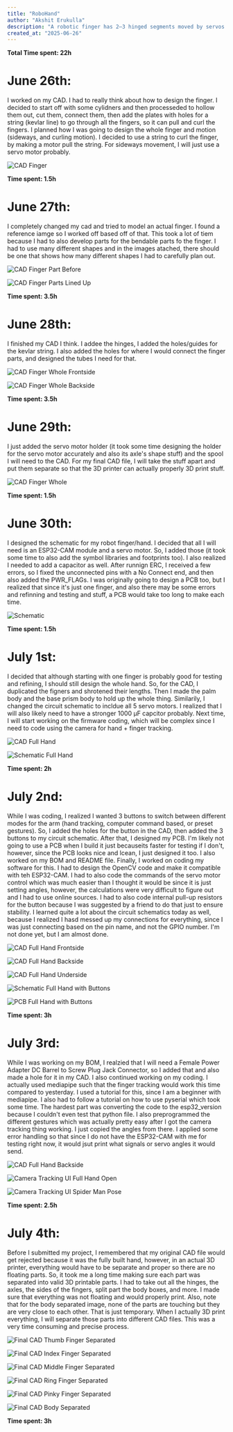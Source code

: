 ```yaml
---
title: "RoboHand"
author: "Akshit Erukulla"
description: "A robotic finger has 2–3 hinged segments moved by servos or tendons, controlled by a microcontroller and powered by a battery."
created_at: "2025-06-26"
---
```

**Total Time spent: 22h**

# June 26th:
I worked on my CAD. I had to really think about how to design the finger. I decided to start off with some cylidners and then processeded to hollow them out, cut them, connect them, then add the plates with holes for a string (kevlar line) to go through all the fingers, so it can pull and curl the fingers.
I planned how I was going to design the whole finger and motion (sideways, and curling motion). I decided to use a string to curl the finger, by making a motor pull the string. For sideways movement, I will just use a servo motor probably.

![CAD Finger](https://hc-cdn.hel1.your-objectstorage.com/s/v3/0a3ebe69d523984b68b492a90954d45204293030_cad_j26.png)

**Time spent: 1.5h**

# June 27th:
I completely changed my cad and tried to model an actual finger. I found a reference iamge so I worked off based off of that. This took a lot of tiem because I had to also develop parts for the bendable parts fo the finger. I had to use many different shapes and in the images atached, there should be one that shows how many different shapes I had to carefully plan out.

![CAD Finger Part Before](https://hc-cdn.hel1.your-objectstorage.com/s/v3/d1c07f8ec9090210d5a8d6e361ce2323bc493307_cad_before.png)

![CAD Finger Parts Lined Up](https://hc-cdn.hel1.your-objectstorage.com/s/v3/61f96df60791a419fe90df3006d5751112250500_cad_j27.png)

**Time spent: 3.5h**

# June 28th:
I finished my CAD I think. I addee the hinges, I added the holes/guides for the kevlar string. I also added the holes for where I would connect the finger parts, and designed the tubes I need for that.

![CAD Finger Whole Frontside](https://hc-cdn.hel1.your-objectstorage.com/s/v3/ca22cae002d508cb46458881a8eacebcb9c0355e_cad_j28_pic1.png)

![CAD Finger Whole Backside](https://hc-cdn.hel1.your-objectstorage.com/s/v3/59463f1d8ecd6e6754e5053a6f7db0f88449871a_cad_j28_pic2.png)

**Time spent: 3.5h**

# June 29th:
I just added the servo motor holder (it took some time designing the holder for the servo motor accurately and also its axle's shape stuff) and the spool I will need to the CAD. For my final CAD file, I will take the stuff apart and put them separate so that the 3D printer can actually properly 3D print stuff.

![CAD Finger Whole](https://hc-cdn.hel1.your-objectstorage.com/s/v3/4f2ae77bd89a0d3aa96313b83e6d795bb50f3154_cad_j29.png)

**Time spent: 1.5h**

# June 30th:
I designed the schematic for my robot finger/hand. I decided that all I will need is an ESP32-CAM module and a servo motor. So, I added those (it took some time to also add the symbol libraries and footprints too). I also realized I needed to add a capacitor as well. After runnign ERC, I received a few errors, so I fixed the unconnected pins with a No Connect end, and then also added the PWR_FLAGs. I was originally going to design a PCB too, but I realized that since it's just one finger, and also there may be some errors and refinning and testing and stuff, a PCB would take too long to make each time.

![Schematic](https://hc-cdn.hel1.your-objectstorage.com/s/v3/802837c75aa30302b7183fd66e1f129e9aac8e3f_pcb_j30.png)

**Time spent: 1.5h**

# July 1st:
I decided that although starting with one finger is probably good for testing and refining, I should still design the whole hand. So, for the CAD, I duplicated the figners and shrotened their lengths. Then I made the palm body and the base prism body to hold up the whole thing. Similarily, I changed the circuit schematic to incldue all 5 servo motors. I realized that I will also likely need to have a stronger 1000 µF capcitor probably. Next time, I will start working on the firmware coding, which will be complex since I need to code using the camera for hand + finger tracking.

![CAD Full Hand](https://hc-cdn.hel1.your-objectstorage.com/s/v3/16eba3cc361813fa847ae98a80a3d00cb18c9fcf_cad_jy1.png)

![Schematic Full Hand](https://hc-cdn.hel1.your-objectstorage.com/s/v3/ea7a1dc1fddf84671f8d26a62c6c04ebb099ab65_schematic_jy1.png)

**Time spent: 2h**

# July 2nd:
While I was coding, I realized I wanted 3 buttons to switch between different modes for the arm (hand tracking, computer command based, or preset gestures). So, I added the holes for the button in the CAD, then added the 3 buttons to my circuit schematic. After that, I designed my PCB. I'm likely not going to use a PCB when I build it just becauseits faster for testing if I don't, however, since the PCB looks nice and lcean, I just designed it too. I also worked on my BOM and README file.
Finally, I worked on coding my software for this. I had to design the OpenCV code and make it compatible with teh ESP32-CAM. I had to also code the commands of the servo motor control which was much easier than I thought it would be since it  is just setting angles, however, the calculations were very difficult to figure out and I had to use online sources. I had to also code internal pull-up resistors for the button because I was suggested by a friend to do that just to ensure stability. I learned quite a lot about the circuit schematics today as well, because I realized I hasd messed up my connections for everything, since I was just connecting based on the pin name, and not the GPIO number. I'm not done yet, but I am almost done.

![CAD Full Hand Frontside](https://hc-cdn.hel1.your-objectstorage.com/s/v3/0eb5953f91e9ba583a2f5a64e0ce6e3ec2b6b9e5_cad_jy2_pic1.png)

![CAD Full Hand Backside](https://hc-cdn.hel1.your-objectstorage.com/s/v3/fe0734e5c5b1cd3cd8ea67d6c01092f0eef8efdd_cad_jy2_pic2.png)

![CAD Full Hand Underside](https://hc-cdn.hel1.your-objectstorage.com/s/v3/b559a07c66fa4c035cc92b1351936754b3420eb1_cad_jy2_pic3.png)

![Schematic Full Hand with Buttons](https://hc-cdn.hel1.your-objectstorage.com/s/v3/319bd1ee434b18614ffb52b6fccd42de33fba531_schematic_jy2.png)

![PCB Full Hand with Buttons](https://hc-cdn.hel1.your-objectstorage.com/s/v3/ea7a1dc1fddf84671f8d26a62c6c04ebb099ab65_schematic_jy1.png)

**Time spent: 3h**

# July 3rd:
While I was working on my BOM, I realzied that I will need a Female Power Adapter DC Barrel to Screw Plug Jack Connector, so I added that and also made a hole for it in my CAD. I also continued working on my coding. I actually used mediapipe such that the finger tracking would work this time compared to yesterday. I used a tutorial for this, since I am a beginner with mediapipe. I also had to follow a tutorial on how to use pyserial which took some time. The hardest part was converting the code to the esp32_version because I couldn't even test that python file. I also preprogrammed the different gestures which was actually pretty easy after I got the camera tracking thing working. I just copied the angles from there. I applied some error handling so that since I do not have the ESP32-CAM with me for testing right now, it would jsut print what signals or servo angles it would send.

![CAD Full Hand Backside](https://hc-cdn.hel1.your-objectstorage.com/s/v3/6cf5f00cecec6dab7e3f775ddf35739472e9989b_cad_jy3.png)

![Camera Tracking UI Full Hand Open](https://hc-cdn.hel1.your-objectstorage.com/s/v3/33b4f0d4d17303a596ea11bbbde2154588fb1819_camera_tracking_full.png)

![Camera Tracking UI Spider Man Pose](https://hc-cdn.hel1.your-objectstorage.com/s/v3/088d54ca0e6f30fa80a4ac7c3bd3eefce8f310bd_camera_tracking_spiderman.png)

**Time spent: 2.5h**

# July 4th:
Before I submitted my project, I remembered that my original CAD file would get rejected because it was the fully built hand, however, in an actual 3D printer, everything would have to be separate and proper so there are no floating parts. So, it took me a long time making sure each part was separated into valid 3D printable parts. I had to take out all the hinges, the axles, the sides of the fingers, split part the body boxes, and more. I made sure that everything was not floating and would properly print. Also, note that for the body separated image, none of the parts are touching but they are very close to each other. That is just temporary. When I actually 3D print everything, I will separate those parts into different CAD files. This was a very time consuming and precise process.

![Final CAD Thumb Finger Separated](https://hc-cdn.hel1.your-objectstorage.com/s/v3/d47e26595ff6a854219f9481595280e4a03abd23_cad_thumb.png)

![Final CAD Index Finger Separated](https://hc-cdn.hel1.your-objectstorage.com/s/v3/5cedf0068f997ff48cd3f0cf27c2add3f5ba289a_cad_index.png)

![Final CAD Middle Finger Separated](https://hc-cdn.hel1.your-objectstorage.com/s/v3/47549fec8bafb1626f2fa633d8798c469f0eecc3_cad_middle.png)

![Final CAD Ring Finger Separated](https://hc-cdn.hel1.your-objectstorage.com/s/v3/1159341951d918dbfab7d8ad09b1596d0c0ad3dc_cad_ring.png)

![Final CAD Pinky Finger Separated](https://hc-cdn.hel1.your-objectstorage.com/s/v3/3ad1caff27a0c6759d0816a451dc2e8561a90a3a_cad_pinky.png)

![Final CAD Body Separated](https://hc-cdn.hel1.your-objectstorage.com/s/v3/7041112042d07831d98d7bf883e41fcbb0f77385_cad_body.png)

**Time spent: 3h**